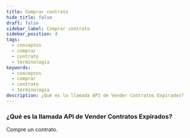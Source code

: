 ```yaml
---
title: Comprar contrato
hide_title: false
draft: false
sidebar_label: Comprar contrato
sidebar_position: 4
tags:
  - conceptos
  - comprar
  - contrato
  - terminología
keywords:
  - conceptos
  - comprar
  - contrato
  - terminología
description: ¿Qué es la llamada API de Vender Contratos Expirados?
---
```


### ¿Qué es la llamada API de Vender Contratos Expirados?

Compre un contrato.
